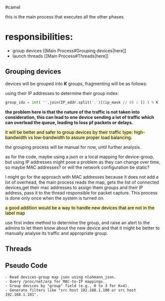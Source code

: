 #camel


this is the main process that executes all the other phases

# responsibilities:
- group devices [[Main Process#Grouping devices|here]]
- launch threads [[Main Process#Threads|here]]


## Grouping devices

devices will be grouped into **$K$** groups, fragmenting will be as follows:

using their IP addresses to determine their group index: 
```python
group_idx = int( ''.join(IP_addr.split('.')[(ip_mask // 8) : ]) ) % K
```
**the problem here is that the nature of the traffic is not taken into consideration, this can lead to one device sending a lot of traffic which can overload the queue, leading to loss pf packets or delays.**


<mark style="background: #FFF3A3A6;">it will be better and safer to group devices by their traffic type: high-bandwidth vs low-bandwidth to assure proper load balancing. </mark>


the grouping process will be manual for now, until further analysis.

as for the code, maybe using a json or a local mapping for device-group, but using IP addresses might pose a problem as they can change over time, so maybe MAC addresses? or will the network configuration be static?

I might go for the approach with MAC addresses because it does not add a lot of overhead, the main process reads the map, gets the list of connected devices,get their mac addresses to assign them groups and their IP address, pass it to the thread responsible for packet capture. This process is done only once when the system is turned on.


<mark style="background: #FFF3A3A6;">a good addition would be a way to handle new devices that are not in the label map

use first index method to determine the group, and raise an alert to the admins to let them know about the new device and that it might be better to manually analyse its traffic and appropriate group.</mark>


## Threads








## Pseudo Code

```
- Read devices-group map json using nlohmann_json.
- Query /proc/net/arp for MAC-to-IP mappings.
- Group devices by "group" field (e.g., 0 to 3 for K=4).
- Generate filters like "src host 192.168.1.100 or src host 192.168.1.101".
```

